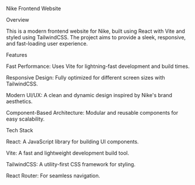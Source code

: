 Nike Frontend Website

Overview

This is a modern frontend website for Nike, built using React with Vite and styled using TailwindCSS. The project aims to provide a sleek, responsive, and fast-loading user experience.

Features

Fast Performance: Uses Vite for lightning-fast development and build times.

Responsive Design: Fully optimized for different screen sizes with TailwindCSS.

Modern UI/UX: A clean and dynamic design inspired by Nike's brand aesthetics.

Component-Based Architecture: Modular and reusable components for easy scalability.

Tech Stack

React: A JavaScript library for building UI components.

Vite: A fast and lightweight development build tool.

TailwindCSS: A utility-first CSS framework for styling.

React Router: For seamless navigation.
